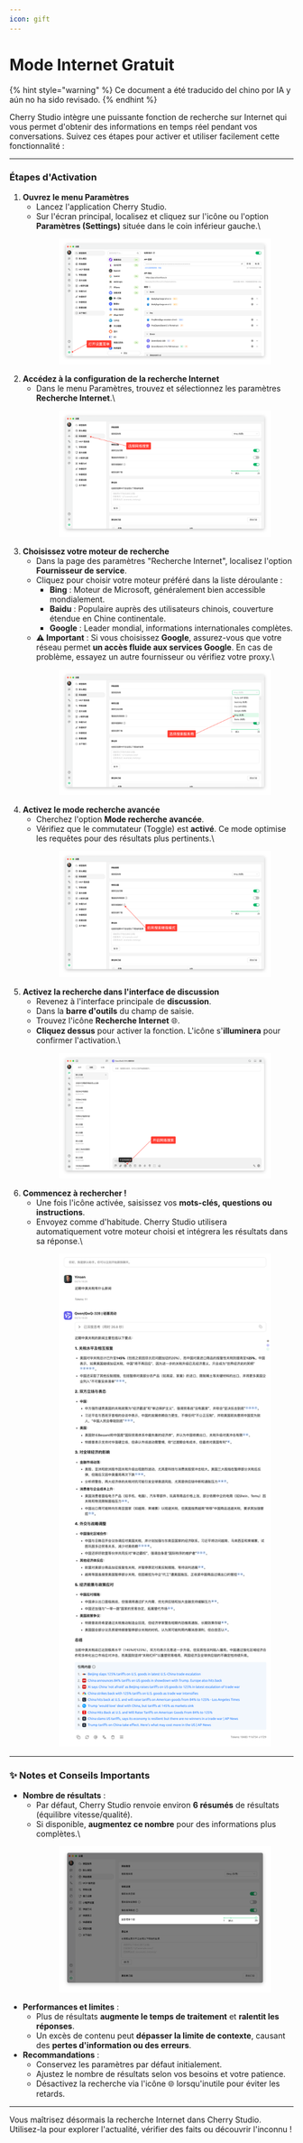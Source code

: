 ```yaml
---
icon: gift
---
```

# Mode Internet Gratuit


{% hint style="warning" %}
Ce document a été traducido del chino por IA y aún no ha sido revisado.
{% endhint %}




Cherry Studio intègre une puissante fonction de recherche sur Internet qui vous permet d'obtenir des informations en temps réel pendant vos conversations. Suivez ces étapes pour activer et utiliser facilement cette fonctionnalité :

***

### Étapes d'Activation

1. **Ouvrez le menu Paramètres**
   * Lancez l'application Cherry Studio.
   * Sur l'écran principal, localisez et cliquez sur l'icône ou l'option **Paramètres (Settings)** située dans le coin inférieur gauche.\
     <figure><img src="../.gitbook/assets/Pasted image 20250416182458.png" alt=""><figcaption></figcaption></figure>
2. **Accédez à la configuration de la recherche Internet**
   * Dans le menu Paramètres, trouvez et sélectionnez les paramètres **Recherche Internet**.\
     <figure><img src="../.gitbook/assets/Pasted image 20250416182559.png" alt=""><figcaption></figcaption></figure>
3. **Choisissez votre moteur de recherche**
   * Dans la page des paramètres "Recherche Internet", localisez l'option **Fournisseur de service**.
   * Cliquez pour choisir votre moteur préféré dans la liste déroulante :
     * **Bing** : Moteur de Microsoft, généralement bien accessible mondialement.
     * **Baidu** : Populaire auprès des utilisateurs chinois, couverture étendue en Chine continentale.
     * **Google** : Leader mondial, informations internationales complètes.
   * **⚠️ Important** : Si vous choisissez **Google**, assurez-vous que votre réseau permet **un accès fluide aux services Google**. En cas de problème, essayez un autre fournisseur ou vérifiez votre proxy.\
     <figure><img src="../.gitbook/assets/Pasted image 20250416182637.png" alt=""><figcaption></figcaption></figure>
4. **Activez le mode recherche avancée**
   * Cherchez l'option **Mode recherche avancée**.
   * Vérifiez que le commutateur (Toggle) est **activé**. Ce mode optimise les requêtes pour des résultats plus pertinents.\
     <figure><img src="../.gitbook/assets/Pasted image 20250416182728.png" alt=""><figcaption></figcaption></figure>
5. **Activez la recherche dans l'interface de discussion**
   * Revenez à l'interface principale de **discussion**.
   * Dans la **barre d'outils** du champ de saisie.
   * Trouvez l'icône **Recherche Internet**  🌐.
   * **Cliquez dessus** pour activer la fonction. L'icône s'**illuminera** pour confirmer l'activation.\
     <figure><img src="../.gitbook/assets/Pasted image 20250416182812.png" alt=""><figcaption></figcaption></figure>
6. **Commencez à rechercher !**
   * Une fois l'icône activée, saisissez vos **mots-clés, questions ou instructions**.
   * Envoyez comme d'habitude. Cherry Studio utilisera automatiquement votre moteur choisi et intégrera les résultats dans sa réponse.\
     <figure><img src="../.gitbook/assets/中美关税新动态.png" alt=""><figcaption></figcaption></figure>

***

###  ✨ Notes et Conseils Importants

* **Nombre de résultats** :
  * Par défaut, Cherry Studio renvoie environ **6 résumés** de résultats (équilibre vitesse/qualité).
  * Si disponible, **augmentez ce nombre** pour des informations plus complètes.\
    <figure><img src="../.gitbook/assets/Pasted image 20250416184145.png" alt=""><figcaption></figcaption></figure>
* **Performances et limites** :
  * Plus de résultats **augmente le temps de traitement** et **ralentit les réponses**.
  * Un excès de contenu peut **dépasser la limite de contexte**, causant des **pertes d'information ou des erreurs**.
* **Recommandations** :
  * Conservez les paramètres par défaut initialement.
  * Ajustez le nombre de résultats selon vos besoins et votre patience.
  * Désactivez la recherche via l'icône  🌐 lorsqu'inutile pour éviter les retards.

***

Vous maîtrisez désormais la recherche Internet dans Cherry Studio. Utilisez-la pour explorer l'actualité, vérifier des faits ou découvrir l'inconnu !
